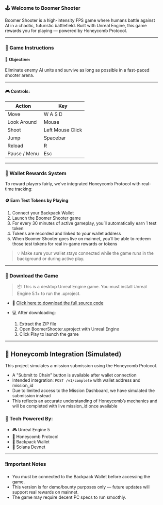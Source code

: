 ### 🕹 Welcome to Boomer Shooter

Boomer Shooter is a high-intensity FPS game where humans battle against AI in a chaotic, futuristic battlefield.
Built with Unreal Engine, this game rewards you for playing — powered by Honeycomb Protocol.

---

### 🧾 Game Instructions

#### 🎯 Objective:

Eliminate enemy AI units and survive as long as possible in a fast-paced shooter arena.

---

#### 🎮 Controls:

| Action       | Key              |
| ------------ | ---------------- |
| Move         | W A S D  |
| Look Around  | Mouse            |
| Shoot        | Left Mouse Click |
| Jump         | Spacebar       |
| Reload       | R              |
| Pause / Menu | Esc            |

---

### 🔗 Wallet Rewards System

To reward players fairly, we’ve integrated Honeycomb Protocol with real-time tracking:

#### 🪙 Earn Test Tokens by Playing

1. Connect your Backpack Wallet
2. Launch the Boomer Shooter game
3. For every 30 minutes of active gameplay, you’ll automatically earn 1 test token
4. Tokens are recorded and linked to your wallet address
5. When Boomer Shooter goes live on mainnet, you’ll be able to redeem those test tokens for real in-game rewards or tokens

> 💡 Make sure your wallet stays connected while the game runs in the background or during active play.

---

### 💾 Download the Game

> 📦 This is a desktop Unreal Engine game.
> You must install Unreal Engine 5.1+ to run the .uproject.

* 🔽 [Click here to download the full source code ](https://drive.google.com/file/d/1E9bCXJVtEEB2lq_NBZj_z4V4S-KBeKc5/view)
* 💻 After downloading:

  1. Extract the ZIP file
  2. Open BoomerShooter.uproject with Unreal Engine
  3. Click Play to launch the game

---

## 🎯 Honeycomb Integration (Simulated)

This project simulates a mission submission using the Honeycomb Protocol.

- A "Submit to Chain" button is available after wallet connection
- Intended integration: `POST /v1/complete` with wallet address and mission_id
- Due to limited access to the Mission Dashboard, we have simulated the submission instead
- This reflects an accurate understanding of Honeycomb’s mechanics and will be completed with live mission_id once available



### 🧠 Tech Powered By:

* 🎮 Unreal Engine 5
* 🧠 Honeycomb Protocol
* 💼 Backpack Wallet
* 🔗 Solana Devnet

---

### ❗️Important Notes

* You must be connected to the Backpack Wallet before accessing the game.
* This version is for demo/bounty purposes only — future updates will support real rewards on mainnet.
* The game may require decent PC specs to run smoothly.
